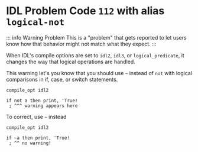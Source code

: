 # IDL Problem Code `112` with alias `logical-not`

<!--@include: ./severity/disable_problem.md-->

::: info Warning Problem
This is a "problem" that gets reported to let users know how that behavior might not match what they expect.
:::

When IDL's compile options are set to `idl2`, `idl3`, or `logical_predicate`, it changes the way that logical operations are handled.

This warning let's you know that you should use `~` instead of `not` with logical comparisons in if, case, or switch statements.

```idl
compile_opt idl2

if not a then print, 'True!
 ; ^^^ warning appears here
```

To correct, use `~` instead

```idl
compile_opt idl2

if ~a then print, 'True!
 ; ^^ no warning!
```
